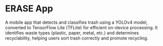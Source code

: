 # ERASE App
 
A mobile app that detects and classifies trash using a YOLOv4 model, converted to TensorFlow Lite (TFLite) for efficient on-device processing. It identifies waste types (plastic, paper, metal, etc.) and determines recyclability, helping users sort trash correctly and promote recycling.

